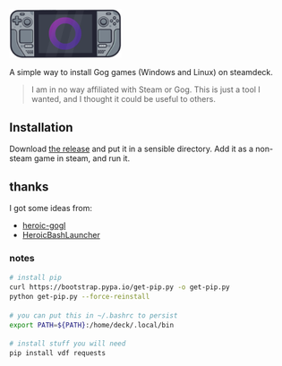 <img src="logo.png" alt="deckagog" width="200" />

A simple way to install Gog games (Windows and Linux) on steamdeck.

> I am in no way affiliated with Steam or Gog. This is just a tool I wanted, and I thought it could be useful to others.

## Installation

Download [the release](TODO) and put it in a sensible directory. Add it as a non-steam game in steam, and run it.


## thanks

I got some ideas from:

- [heroic-gogl](https://github.com/Heroic-Games-Launcher/heroic-gogdl)
- [HeroicBashLauncher](https://github.com/redromnon/HeroicBashLauncher)

### notes


```sh
# install pip
curl https://bootstrap.pypa.io/get-pip.py -o get-pip.py
python get-pip.py --force-reinstall

# you can put this in ~/.bashrc to persist
export PATH=${PATH}:/home/deck/.local/bin

# install stuff you will need
pip install vdf requests
```